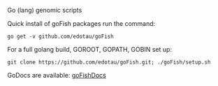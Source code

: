 Go (lang) genomic scripts

Quick install of goFish packages run the command:
```
go get -v github.com/edotau/goFish
```
For a full golang build, GOROOT, GOPATH, GOBIN set up:
```
git clone https://github.com/edotau/goFish.git; ./goFish/setup.sh
```

GoDocs are available: 
[goFishDocs](https://pkg.go.dev/github.com/edotau/goFish)
<!--
**edotau/edotau** is a ✨ _special_ ✨ repository because its `README.md` (this file) appears on your GitHub profile.

Here are some ideas to get you started:

- 🔭 I’m currently working on ...
- 🌱 I’m currently learning ...
- 👯 I’m looking to collaborate on ...
- 🤔 I’m looking for help with ...
- 💬 Ask me about ...
- 📫 How to reach me: ...
- 😄 Pronouns: ...
- ⚡ Fun fact: ...
-->
